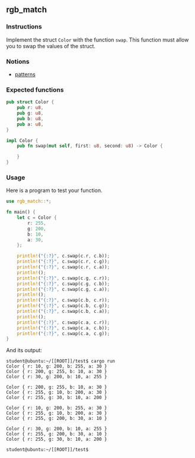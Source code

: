 ## rgb_match

### Instructions

Implement the struct `Color` with the function `swap`.
This function must allow you to swap the values of the struct.

### Notions

- [patterns](https://doc.rust-lang.org/book/ch18-00-patterns.html)

### Expected functions

```rust
pub struct Color {
    pub r: u8,
    pub g: u8,
    pub b: u8,
    pub a: u8,
}

impl Color {
    pub fn swap(mut self, first: u8, second: u8) -> Color {

    }
}
```

### Usage

Here is a program to test your function.

```rust
use rgb_match::*;

fn main() {
    let c = Color {
        r: 255,
        g: 200,
        b: 10,
        a: 30,
    };

    println!("{:?}", c.swap(c.r, c.b));
    println!("{:?}", c.swap(c.r, c.g));
    println!("{:?}", c.swap(c.r, c.a));
    println!();
    println!("{:?}", c.swap(c.g, c.r));
    println!("{:?}", c.swap(c.g, c.b));
    println!("{:?}", c.swap(c.g, c.a));
    println!();
    println!("{:?}", c.swap(c.b, c.r));
    println!("{:?}", c.swap(c.b, c.g));
    println!("{:?}", c.swap(c.b, c.a));
    println!();
    println!("{:?}", c.swap(c.a, c.r));
    println!("{:?}", c.swap(c.a, c.b));
    println!("{:?}", c.swap(c.a, c.g));
}
```

And its output:

```console
student@ubuntu:~/[[ROOT]]/test$ cargo run
Color { r: 10, g: 200, b: 255, a: 30 }
Color { r: 200, g: 255, b: 10, a: 30 }
Color { r: 30, g: 200, b: 10, a: 255 }

Color { r: 200, g: 255, b: 10, a: 30 }
Color { r: 255, g: 10, b: 200, a: 30 }
Color { r: 255, g: 30, b: 10, a: 200 }

Color { r: 10, g: 200, b: 255, a: 30 }
Color { r: 255, g: 10, b: 200, a: 30 }
Color { r: 255, g: 200, b: 30, a: 10 }

Color { r: 30, g: 200, b: 10, a: 255 }
Color { r: 255, g: 200, b: 30, a: 10 }
Color { r: 255, g: 30, b: 10, a: 200 }

student@ubuntu:~/[[ROOT]]/test$
```
